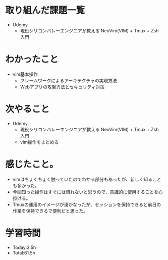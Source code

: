 # 取り組んだ課題一覧
- Udemy
  - 現役シリコンバレーエンジニアが教える NeoVim(VIM) + Tmux + Zsh 入門

# わかったこと
- vim基本操作
  - フレームワークによるアーキテクチャの実現方法
  - Webアプリの攻撃方法とセキュリティ対策

# 次やること
- Udemy
  - 現役シリコンバレーエンジニアが教える NeoVim(VIM) + Tmux + Zsh 入門
  - vim操作をまとめる

# 感じたこと。
- vimはちょくちょく触っていたのでわかる部分もあったが、新しく知ることも多かった。
- 今回知った操作はすぐには慣れないと思うので、意識的に使用することを心掛ける。
- Tmuxの運用のイメージが湧かなったが、セッションを保持できると前日の作業を保持できるで便利だと思った。

# 学習時間
- Today:3.5h
- Total:61.5h
